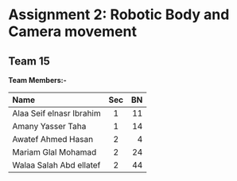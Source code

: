 # Assignment 2: Robotic Body and Camera movement

## **Team 15**

**Team Members:-**


| Name      | Sec | BN     |
| :---        |    :----:   |          ---: |
| Alaa Seif elnasr Ibrahim | 1       | 11   |
| Amany Yasser Taha        | 1       | 14   |
| Awatef Ahmed Hasan       | 2       | 4    |
| Mariam Glal Mohamad      | 2       | 24   |
| Walaa Salah Abd ellatef  | 2       | 44   |

